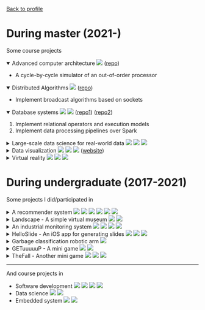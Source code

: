 [Back to profile](https://github.com/coconutnutX)

# During master (2021-)

Some course projects

<details open>
  <summary>Advanced computer architecture 
    <img src="https://img.shields.io/badge/-Java-E66915?style=flat&logo=Java&logoColor=white"> 
    (<a href="https://github.com/coconutnutX/CS470-2022-homework1">repo</a>) 
  </summary>
  
  - A cycle-by-cycle simulator of an out-of-order processor
</details>

<details open>
  <summary>Distributed Algorithms 
    <img src="https://img.shields.io/badge/-Java-E66915?style=flat&logo=Java&logoColor=white"> 
    (<a href="https://github.com/coconutnutX/CS451-2021-project">repo</a>) 
  </summary>
  
  - Implement broadcast algorithms based on sockets
</details>

<details open>
  <summary>Database systems 
    <img src="https://img.shields.io/badge/-Scala-CA1E1B?style=flat&logo=Scala&logoColor=white"> 
    <img src="https://img.shields.io/badge/-Spark-CF4216?style=flat&logo=Spark&logoColor=white"> 
    (<a href="https://github.com/coconutnutX/CS422-2022-project1">repo1</a>) 
    (<a href="https://github.com/coconutnutX/CS422-2022-project2">repo2</a>)
  </summary>
  
  1. Implement relational operators and execution models
  2. Implement data processing pipelines over Spark
</details>

<details>
  <summary>Large-scale data science for real-world data 
    <img src="https://img.shields.io/badge/-Python-18304C?style=flat&logo=Python&logoColor=white"> 
    <img src="https://img.shields.io/badge/-Jupyter-E35D1D?style=flat&logo=Jupyter&logoColor=white"> 
    <img src="https://img.shields.io/badge/-Hadoop-E4E80B?style=flat&logo=ApacheHadoop&logoColor=black">
  </summary>
  
  - 4 homeworks about distributed data processing with Hadoop.
  - Final project about route planning on the Swiss transportation network data using Spark clusters.
</details>

<details>
  <summary>Data visualization 
    <img src="https://img.shields.io/badge/-Python-18304C?style=flat&logo=Python&logoColor=white"> 
    <img src="https://img.shields.io/badge/-Plotly-2F3C5D?style=flat&logo=Plotly&logoColor=white"> 
    <img src="https://img.shields.io/badge/-Vuejs-4FC08D?style=flat&logo=vue.js&logoColor=white"> 
    (<a href="https://com-480-data-visualization.github.io/datavis-project-2022-nomorebugs/">website</a>)
  </summary>
  
  - Design and implement visualizations of several datasets about personality tests.
  - Build a website to show interactive visualizations.
</details>

<details>
  <summary>Virtual reality 
    <img src="https://img.shields.io/badge/-Unity-696969?style=flat&logo=Unity&logoColor=white"> 
    <img src="https://img.shields.io/badge/-C%23-7C2297?style=flat&logo=CSharp&logoColor=white"> 
    <img src="https://img.shields.io/badge/-Oculus-151618?style=flat&logo=Oculus&logoColor=white">
  </summary>
  
  - Design and implement a VR game runs on Oculus Quest.
  
  ![img](media/2022-vr.gif)
</details>

# During undergraduate (2017-2021)

Some projects I did/participated in

<details>
  <summary>A recommender system 
    <img src="https://img.shields.io/badge/-Python-18304C?style=flat&logo=Python&logoColor=white"> 
    <img src="https://img.shields.io/badge/-MySQL-0B4971?style=flat&logo=MySQL&logoColor=white"> 
    <img src="https://img.shields.io/badge/-Flask-696969?style=flat&logo=Flask&logoColor=white"> 
    <img src="https://img.shields.io/badge/-Vuejs-4FC08D?style=flat&logo=vue.js&logoColor=white"> 
    <img src="https://img.shields.io/badge/-Docker-18304C?style=flat&logo=Docker&logoColor=white"> 
    <img src="https://img.shields.io/badge/-AzurePipelines-2D55D4?style=flat&logo=AzurePipelines&logoColor=white"> 
  </summary>
  
  - Internship project on news recommendation.
  - Work on models, frontend and backend with the help of the team.
  
</details>

<details>
  <summary>Landscape - A simple virtual museum 
    <img src="https://img.shields.io/badge/-Unity-696969?style=flat&logo=Unity&logoColor=white">
    <img src="https://img.shields.io/badge/-C%23-7C2297?style=flat&logo=CSharp&logoColor=white">
  </summary>
  
  ![img](media/2021-museum.gif)
</details>

<details>
  <summary>An industrial monitoring system 
    <img src="https://img.shields.io/badge/-Java-E66915?style=flat&logo=Java&logoColor=white"> 
    <img src="https://img.shields.io/badge/-MySQL-0B4971?style=flat&logo=MySQL&logoColor=white"> 
    <img src="https://img.shields.io/badge/-Spring-55AC33?style=flat&logo=Spring&logoColor=white"> 
    <img src="https://img.shields.io/badge/-Gitlab-CF2C1E?style=flat&logo=Gitlab&logoColor=white">
  </summary>
  
  - Part of the backend team.
  - Design interface, write documentation and code.
</details>

<details>
  <summary>HelloSlide - An iOS app for generating slides 
    <img src="https://img.shields.io/badge/-Swift-DF3829?style=flat&logo=Swift&logoColor=white"> 
    <img src="https://img.shields.io/badge/-Java-E66915?style=flat&logo=Java&logoColor=white"> 
    <img src="https://img.shields.io/badge/-SpringBoot-59A031?style=flat&logo=SpringBoot&logoColor=white">
  </summary>
  
  - Work on frondend (display and modify template).
  - Work on backend (handwritten text recognition & PPT format export).
  
  ![img](media/2019-HelloSlide.gif)
</details>

<details>
  <summary>Garbage classification robotic arm 
    <img src="https://img.shields.io/badge/-Python-18304C?style=flat&logo=Python&logoColor=white"></summary>
  
  - Cooperate with students in telecommunications and remote sensing.
  - Work on image classification.
  
  ![img](media/2019-GarbageClassification.gif)
</details>

<details>
  <summary>GETuuuuuP - A mini game 
    <img src="https://img.shields.io/badge/-WechatGame-319F27?style=flat&logo=Wechat&logoColor=white"> 
    <img src="https://img.shields.io/badge/-JavaScript-E9D317?style=flat&logo=javascript&logoColor=white">
  </summary>
  
  ![img](media/2019-GETuuuuuP.gif)
</details>

<details>
  <summary>TheFall - Another mini game 
    <img src="https://img.shields.io/badge/-WechatGame-319F27?style=flat&logo=Wechat&logoColor=white"> 
    <img src="https://img.shields.io/badge/-Cocos2d-1B85A9?style=flat&logo=Cocos&logoColor=white"> 
    <img src="https://img.shields.io/badge/-JavaScript-E9D317?style=flat&logo=javascript&logoColor=white">
  </summary>
  
  ![img](media/2018-theFall.gif)
</details>

---

And course projects in

- Software development <img src="https://img.shields.io/badge/-C-094184?style=flat&logo=C&logoColor=white"> <img src="https://img.shields.io/badge/-C++-094184?style=flat&logo=c%2B%2B&logoColor=white"> <img src="https://img.shields.io/badge/-Java-E66915?style=flat&logo=Java&logoColor=white"> <img src="https://img.shields.io/badge/-SpringBoot-59A031?style=flat&logo=SpringBoot&logoColor=white">
- Data science <img src="https://img.shields.io/badge/-Python-18304C?style=flat&logo=Python&logoColor=white"> <img src="https://img.shields.io/badge/-Jupyter-E35D1D?style=flat&logo=Jupyter&logoColor=white"> 
- Embedded system <img src="https://img.shields.io/badge/-Python-18304C?style=flat&logo=Python&logoColor=white"> <img src="https://img.shields.io/badge/-RaspberryPi-A50031?style=flat&logo=RaspberryPi&logoColor=white">
